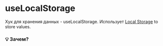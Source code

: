 # useLocalStorage

Хук для хранения данных - useLocalStorage. Использует [Local Storage](https://developer.mozilla.org/en-US/docs/Web/API/Window/localStorage) to store values.

### 💡 Зачем?
